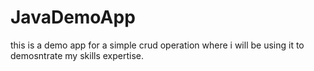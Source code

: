 # JavaDemoApp
this is a demo app for a simple crud operation
where i will be using it to demosntrate my skills expertise.
